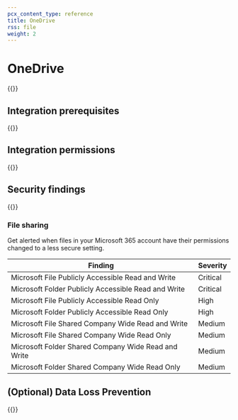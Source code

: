 ```yaml
---
pcx_content_type: reference
title: OneDrive
rss: file
weight: 2
---
```


# OneDrive

{{<render file="casb/_integration-description.md" withParameters="OneDrive;;Microsoft 365 account">}}

## Integration prerequisites

{{<render file="casb/_m365-prereqs.md">}}

## Integration permissions

{{<render file="casb/_integration-perms.md" withParameters="Microsoft 365;;microsoft-365">}}

## Security findings

{{<render file="casb/_security-findings.md" withParameters="OneDrive;;microsoft-365/onedrive">}}

### File sharing

Get alerted when files in your Microsoft 365 account have their permissions changed to a less secure setting.

| Finding                                             | Severity |
| --------------------------------------------------- | -------- |
| Microsoft File Publicly Accessible Read and Write   | Critical |
| Microsoft Folder Publicly Accessible Read and Write | Critical |
| Microsoft File Publicly Accessible Read Only        | High     |
| Microsoft Folder Publicly Accessible Read Only      | High     |
| Microsoft File Shared Company Wide Read and Write   | Medium   |
| Microsoft File Shared Company Wide Read Only        | Medium   |
| Microsoft Folder Shared Company Wide Read and Write | Medium   |
| Microsoft Folder Shared Company Wide Read Only      | Medium   |

## (Optional) Data Loss Prevention

{{<render file="casb/_data-loss-prevention.md" withParameters="SharePoint;;microsoft-365/sharepoint">}}
